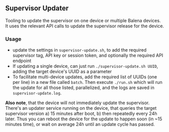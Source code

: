 ## Supervisor Updater

Tooling to update the supervisor on one device or multiple Balena devices. It uses
the relevant API calls to update the supervisor release for the device.

### Usage

* update the settings in `supervisor-update.sh`, to add the required supervisor tag,
  API key or session token, and optionally the required API endpoint
* If updating a single device, can just run `./supervisor-update.sh UUID`, adding the
  target device's UUID as a parameter
* To facilitate multi-device updates, add the required list of UUIDs (one per line)
  in a new file called `batch`. Then execute `./run.sh` which will run the update
  for all those listed, parallelized, and the logs are saved in `supervisor-update.log`.

**Also note**, that the device will not immediately update the supervisor. There's
an updater service running on the device, that queries the target supervisor
version a) 15 minutes after boot, b) then repeatedly every 24h later. Thus you can
reboot the device for the update to happen soon (in ~15 minutes time), or wait on
average 24h until an update cycle has passed.
